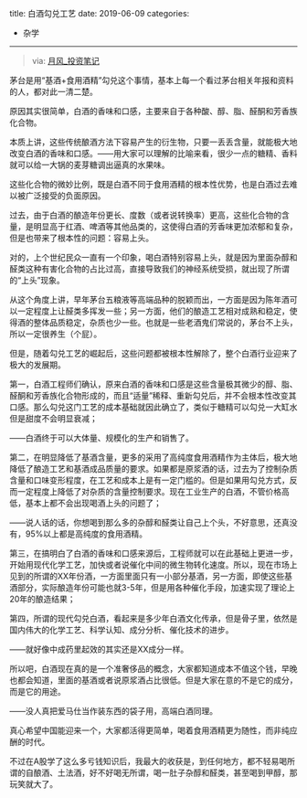 title: 白酒勾兑工艺
date: 2019-06-09
categories:
- 杂学




---

>  via: [月风_投资笔记](https://weibo.com/feng850522?from=feed&loc=nickname)

茅台是用“基酒+食用酒精”勾兑这个事情，基本上每一个看过茅台相关年报和资料的人，都对此一清二楚。

原因其实很简单，白酒的香味和口感，主要来自于各种酸、醇、脂、醛酮和芳香族化合物。

本质上讲，这些传统酿酒方法下容易产生的衍生物，只要一丢丢含量，就能极大地改变白酒的香味和口感。——用大家可以理解的比喻来看，很少一点的糖精、香料就可以给一大锅的麦芽糖调出逼真的水果味。

这些化合物的微妙比例，既是白酒不同于食用酒精的根本性优势，也是白酒过去难以被广泛接受的负面原因。

过去，由于白酒的酿造年份更长、度数（或者说转换率）更高，这些化合物的含量，是明显高于红酒、啤酒等其他品类的，这使得白酒的芳香味更加浓郁和复杂，但是也带来了根本性的问题：容易上头。

对的，上个世纪民众一直有一个印象，喝白酒特别容易上头，就是因为里面杂醇和醛类这种有害化合物的占比过高，直接导致我们的神经系统受损，就出现了所谓的“上头”现象。

从这个角度上讲，早年茅台五粮液等高端品种的脱颖而出，一方面是因为陈年酒可以一定程度上让醛类多挥发一些；另一方面，他们的酿造工艺相对成熟和稳定，使得酒的整体品质稳定，杂质也少一些。也就是一些老酒鬼们常说的，茅台不上头，所以一定很养生（个屁）。

但是，随着勾兑工艺的崛起后，这些问题都被根本性解除了，整个白酒行业迎来了极大的发展期。

第一，白酒工程师们确认，原来白酒的香味和口感是这些含量极其微少的醇、脂、醛酮和芳香族化合物形成的，而且“适量”稀释、重新勾兑后，并不会根本性改变其口感。那么勾兑这门工艺的成本基础就因此确立了，类似于糖精可以勾兑一大缸水但是甜度不会明显衰减；

——白酒终于可以大体量、规模化的生产和销售了。

第二，在明显降低了基酒含量，更多的采用了高纯度食用酒精作为主体后，极大地降低了酿造工艺和基酒成品质量的要求。如果都是原浆酒的话，过去为了控制杂质含量和口味变形程度，在工艺和成本上是有一定门槛的。但是如果用勾兑方式，反而一定程度上降低了对杂质的含量控制要求。现在工业生产的白酒，不管价格高低，基本上都不会出现喝酒上头的问题了；

——说人话的话，你想喝到那么多的杂醇和醛类让自己上个头，不好意思，还真没有，95%以上都是高纯度的食用酒精。

第三，在搞明白了白酒的香味和口感来源后，工程师就可以在此基础上更进一步，开始用现代化学工艺，加快或者说催化中间的微生物转化速度。所以，现在市场上见到的所谓的XX年份酒，一方面里面只有一小部分基酒，另一方面，即使这些基酒部分，实际酿造年份可能也就3-5年，但是用各种催化手段，加速实现了理论上20年的酿造结果；

第四，所谓的现代勾兑白酒，看起来是多少年白酒文化传承，但是骨子里，依然是国内伟大的化学工艺、科学认知、成分分析、催化技术的进步。

——就好像中成药里起效的其实还是XX成分一样。

所以吧，白酒现在真的是一个准奢侈品的概念，大家都知道成本不值这个钱，早晚也都会知道，里面的基酒或者说原浆酒占比很低。但是大家在意的不是它的成分，而是它的用途。

——没人真把爱马仕当作装东西的袋子用，高端白酒同理。

真心希望中国能迎来一个，大家都活得更简单，喝着食用酒精更为随性，而非纯应酬的时代。

不过在A股学了这么多亏钱知识后，我最大的收获是，到任何地方，都不轻易喝所谓的自酿酒、土法酒，好不好喝无所谓，喝一肚子杂醇和醛类，甚至喝到甲醇，那玩笑就大了。  